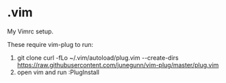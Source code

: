 .vim
====
My Vimrc setup.

These require vim-plug to run:

1. git clone curl -fLo ~/.vim/autoload/plug.vim --create-dirs \
    https://raw.githubusercontent.com/junegunn/vim-plug/master/plug.vim
2. open vim and run :PlugInstall
